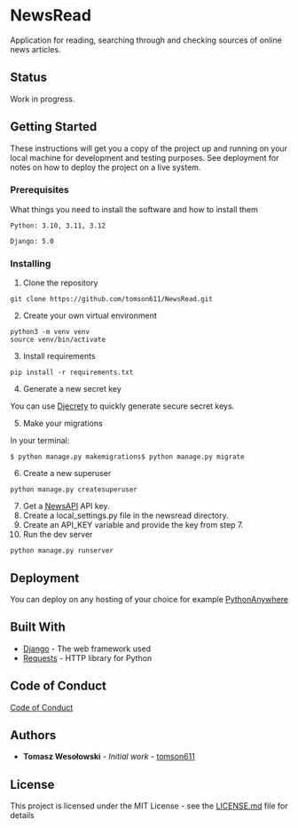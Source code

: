 # NewsRead 

Application for reading, searching through and checking sources of online news articles. 

## Status 

Work in progress. 

## Getting Started

These instructions will get you a copy of the project up and running on your local machine for development and testing purposes. See deployment for notes on how to deploy the project on a live system. 

### Prerequisites

What things you need to install the software and how to install them

```
Python: 3.10, 3.11, 3.12
```

```
Django: 5.0
```

### Installing


1. Clone the repository
```
git clone https://github.com/tomson611/NewsRead.git
```


2. Create your own virtual environment
```
python3 -m venv venv
source venv/bin/activate
```

3. Install requirements
```
pip install -r requirements.txt
```

4. Generate a new secret key

  You can use [Djecrety](https://djecrety.ir/) to quickly generate secure secret keys.


5. Make your migrations

In your terminal:
```
$ python manage.py makemigrations$ python manage.py migrate
```
6. Create a new superuser
```
python manage.py createsuperuser
```
7. Get a [NewsAPI](https://newsapi.org/) API key.
8. Create a local_settings.py file in the newsread directory.
9. Create an API_KEY variable and provide the key from step 7.
10. Run the dev server
```
python manage.py runserver
```
## Deployment

You can deploy on any hosting of your choice for example [PythonAnywhere](https://help.pythonanywhere.com/pages/DeployExistingDjangoProject/)

## Built With

* [Django](https://www.djangoproject.com/) - The web framework used
* [Requests](https://requests.readthedocs.io/en/latest/) - HTTP library for Python


## Code of Conduct

[Code of Conduct](https://github.com/tomson611/NewsRead/blob/main/CODE_OF_CONDUCT.md)



## Authors

* **Tomasz Wesołowski** - *Initial work* - [tomson611](https://github.com/tomson611)

## License

This project is licensed under the MIT License - see the [LICENSE.md](https://github.com/tomson611/NewsRead/blob/main/LICENSE) file for details
